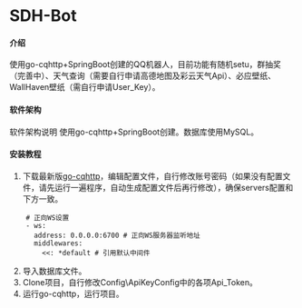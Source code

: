 # SDH-Bot

#### 介绍

使用go-cqhttp+SpringBoot创建的QQ机器人，目前功能有随机setu，群抽奖（完善中）、天气查询（需要自行申请高德地图及彩云天气Api）、必应壁纸、WallHaven壁纸（需自行申请User_Key）。

#### 软件架构

软件架构说明
使用go-cqhttp+SpringBoot创建。数据库使用MySQL。

#### 安装教程

1. 下载最新版[go-cqhttp](https://github.com/Mrs4s/go-cqhttp/releases)，编辑配置文件，自行修改账号密码（如果没有配置文件，请先运行一遍程序，自动生成配置文件后再行修改），确保servers配置和下方一致。

```
    # 正向WS设置
    - ws:
      address: 0.0.0.0:6700 # 正向WS服务器监听地址
      middlewares:
        <<: *default # 引用默认中间件
```
2. 导入数据库文件。
3. Clone项目，自行修改Config\ApiKeyConfig中的各项Api_Token。
4. 运行go-cqhttp，运行项目。
